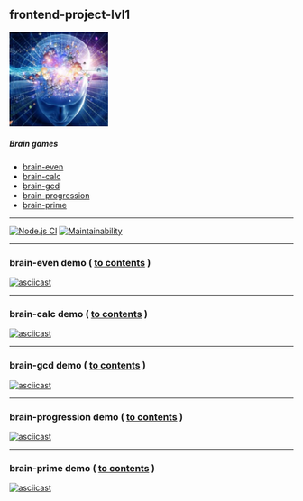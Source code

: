 <a name="contents"></a>

## frontend-project-lvl1

![logo](https://github.com/alex-ismailov/git-imgs/blob/master/brain-game-logo.png)

##### Brain games
* [brain-even](#brain-even)
* [brain-calc](#brain-calc)
* [brain-gcd](#brain-gcd)
* [brain-progression](#brain-progression)
* [brain-prime](#brain-prime)

---

[![Node.js CI](https://github.com/alex-ismailov/frontend-project-lvl1/workflows/Node.js%20CI/badge.svg)](https://github.com/alex-ismailov/frontend-project-lvl1/actions)
[![Maintainability](https://api.codeclimate.com/v1/badges/22e19349e341eddcdc3e/maintainability)](https://codeclimate.com/github/alex-ismailov/frontend-project-lvl1/maintainability)

---

### brain-even demo ( [to contents](#contents) ) <a name="brain-even"></a>
[![asciicast](https://asciinema.org/a/308792.svg)](https://asciinema.org/a/308792)

---

### brain-calc demo ( [to contents](#contents) ) <a name="brain-calc"></a>
[![asciicast](https://asciinema.org/a/x9eAXtp8Fv7E1l6uHrjhm6OMG.svg)](https://asciinema.org/a/x9eAXtp8Fv7E1l6uHrjhm6OMG)

---

### brain-gcd demo ( [to contents](#contents) ) <a name="brain-gcd"></a>
[![asciicast](https://asciinema.org/a/309555.svg)](https://asciinema.org/a/309555)

---

### brain-progression demo ( [to contents](#contents) ) <a name="brain-progression"></a>
[![asciicast](https://asciinema.org/a/309703.svg)](https://asciinema.org/a/309703)

---

### brain-prime demo ( [to contents](#contents) ) <a name="brain-prime"></a>
[![asciicast](https://asciinema.org/a/309901.svg)](https://asciinema.org/a/309901)
